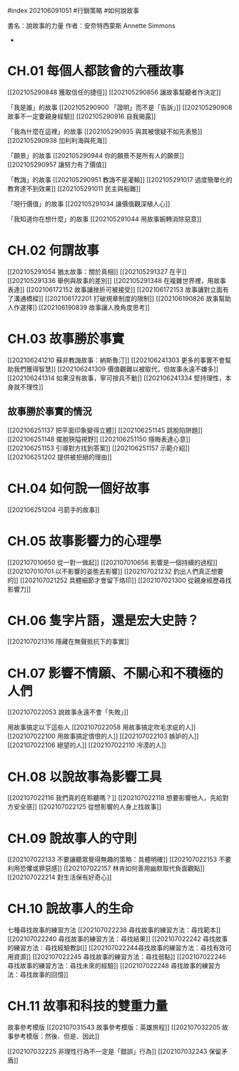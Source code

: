#index 202106091051 #行銷策略 #如何說故事 

書名：說故事的力量
作者：安奈特西蒙斯 Annette Simmons

-

# CH.01 每個人都該會的六種故事

[[202105290848 獲取信任的捷徑]]
[[202105290856 讓故事幫聽者作決定]]

「我是誰」的故事
[[202105290900 「證明」而不是「告訴」]]
[[202105290908 故事不一定要親身經驗]]
[[202105290916 自我揭露]]

「我為什麼在這裡」的故事
[[202105290935 與其被懷疑不如先表態]]
[[202105290938 加利利海與死海]]

「願景」的故事
[[202105290944 你的願景不是所有人的願景]]
[[202105290957 讓努力有了價值]]

「教誨」的故事
[[202105290951 教誨不是灌輸]]
[[202105291017 過度簡單化的教育達不到效果]]
[[202105291011 民主與船難]]

「現行價值」的故事
[[202105291034 讓價值觀深植人心]]

「我知道你在想什麼」的故事
[[202105291044 用故事婉轉消除惡意]]

# CH.02 何謂故事
[[202105291054 猶太故事：關於真相]]
[[202105291327 在乎]]
[[202105291336 舉例與故事的差別]]
[[202105291348 在複雜世界裡，用故事表達]]
[[202106172152 故事讓挫折可被接受]]
[[202106172153 故事讓對立面有了溝通橋樑]]
[[202106172201 打破規章制度的限制]]
[[202106190826 故事幫助人作選擇]]
[[202106190839 故事讓人換角度思考]]

# CH.03 故事勝於事實
[[202106241210 蘇非教誨故事：納斯魯汀]]
[[202106241303 更多的事實不會幫助我們獲得智慧]]
[[202106241309 價值觀難以被取代，但故事永遠不嫌多]]
[[202106241314 如果沒有故事，寧可按兵不動]]
[[202106241334 堅持理性，本身就不理性]]

## 故事勝於事實的情況
[[202106251137 把平面印象變得立體]]
[[202106251145 跳脫陷阱題]]
[[202106251148 擺脫狹隘視野]]
[[202106251150 隱晦表達心意]]
[[202106251153 引導對方找到答案]]
[[202106251157 示範介紹]]
[[202106251202 提供被拒絕的理由]]

# CH.04 如何說一個好故事
[[202106251204 弓箭手的故事]]

# CH.05 故事影響力的心理學
[[202107010650 從一對一做起]]
[[202107010656 影響是一個持續的過程]]
[[202107010701 以不影響的姿態去影響]]
[[202107021232 釣出人們真正想要的]]
[[202107021252 具體細節才會留下烙印]]
[[202107021300 從親身經歷尋找影響力]]

# CH.06 隻字片語，還是宏大史詩？
[[202107021316 隱藏在無聲抵抗下的事實]]

# CH.07 影響不情願、不關心和不積極的人們
[[202107022053 說故事永遠不會「失敗」]]

用故事搞定以下這些人
[[202107022058 用故事搞定吹毛求疵的人]]
[[202107022100 用故事搞定憤恨的人]]
[[202107022103 嫉妒的人]]
[[202107022106 絕望的人]]
[[202107022110 冷漠的人]]

# CH.08 以說故事為影響工具
[[202107022116 我們真的在聆聽嗎？]]
[[202107022118 想要影響他人，先給對方安全感]]
[[202107022125 從想影響的人身上找故事]]

# CH.09 說故事人的守則
[[202107022133 不要讓聽眾覺得無趣的策略：具體明確]]
[[202107022153 不要利用恐懼或罪惡感]]
[[202107022157 林肯如何善用幽默取代負面觀點]]
[[202107022214 對生活保有好奇心]]

# CH.10 說故事人的生命
七種尋找故事的練習方法
[[202107022238 尋找故事的練習方法：尋找範本]]
[[202107022240 尋找故事的練習方法：尋找結果]]
[[202107022242 尋找故事的練習方法：尋找經驗教訓]]
[[202107022244尋找故事的練習方法：尋找有效可用資源]]
[[202107022245 尋找故事的練習方法：尋找弱點]]
[[202107022246 尋找故事的練習方法：尋找未來的經驗]]
[[202107022248 尋找故事的練習方法：尋找故事的回憶]]

# CH.11 故事和科技的雙重力量
故事參考模版
[[202107031543 故事參考模版：英雄旅程]]
[[202107032205 故事參考模版：然後、但是、因此]]

[[202107032225 非理性行為不一定是「錯誤」行為]]
[[202107032243 保留矛盾]]